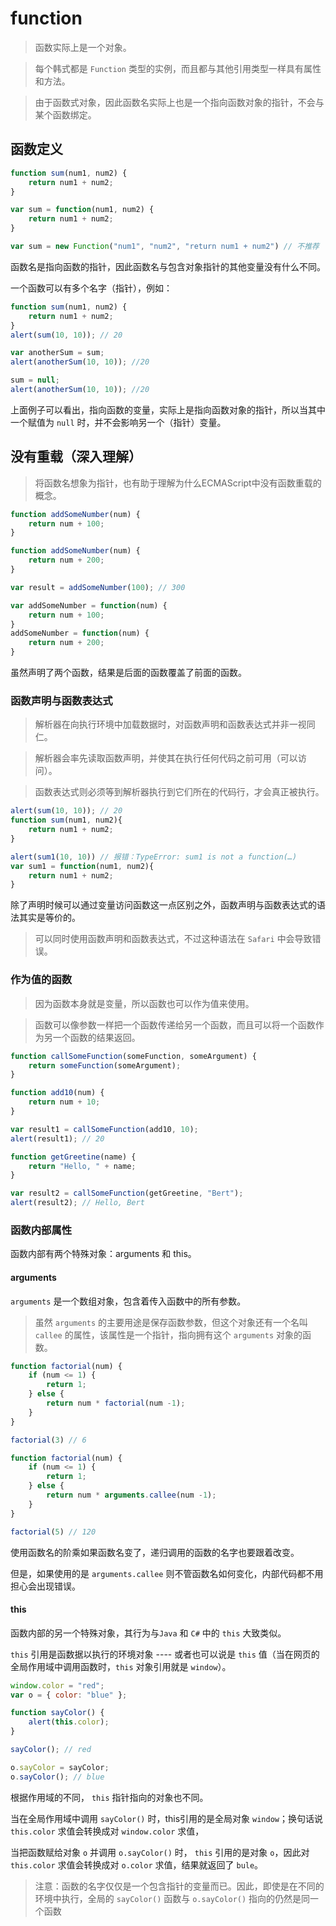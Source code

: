 # function

> 函数实际上是一个对象。

> 每个韩式都是 `Function` 类型的实例，而且都与其他引用类型一样具有属性和方法。

> 由于函数式对象，因此函数名实际上也是一个指向函数对象的指针，不会与某个函数绑定。

## 函数定义

```javascript
function sum(num1, num2) {
    return num1 + num2;
}

var sum = function(num1, num2) {
    return num1 + num2;
}

var sum = new Function("num1", "num2", "return num1 + num2") // 不推荐
```

函数名是指向函数的指针，因此函数名与包含对象指针的其他变量没有什么不同。

一个函数可以有多个名字（指针），例如：

```javascript
function sum(num1, num2) {
    return num1 + num2;
}
alert(sum(10, 10)); // 20

var anotherSum = sum;
alert(anotherSum(10, 10)); //20

sum = null;
alert(anotherSum(10, 10)); //20
```

上面例子可以看出，指向函数的变量，实际上是指向函数对象的指针，所以当其中一个赋值为 `null` 时，并不会影响另一个（指针）变量。

## 没有重载（深入理解）

> 将函数名想象为指针，也有助于理解为什么ECMAScript中没有函数重载的概念。

```javascript
function addSomeNumber(num) {
    return num + 100;
}

function addSomeNumber(num) {
    return num + 200;
}

var result = addSomeNumber(100); // 300
```

```javascript
var addSomeNumber = function(num) {
    return num + 100;
}
addSomeNumber = function(num) {
    return num + 200;
}
```

虽然声明了两个函数，结果是后面的函数覆盖了前面的函数。

### 函数声明与函数表达式

> 解析器在向执行环境中加载数据时，对函数声明和函数表达式并非一视同仁。

> 解析器会率先读取函数声明，并使其在执行任何代码之前可用（可以访问）。

> 函数表达式则必须等到解析器执行到它们所在的代码行，才会真正被执行。

```javascript
alert(sum(10, 10)); // 20
function sum(num1, num2){
    return num1 + num2;
}

alert(sum1(10, 10)) // 报错：TypeError: sum1 is not a function(…)
var sum1 = function(num1, num2){
    return num1 + num2;
}
```

除了声明时候可以通过变量访问函数这一点区别之外，函数声明与函数表达式的语法其实是等价的。

> 可以同时使用函数声明和函数表达式，不过这种语法在 `Safari` 中会导致错误。

### 作为值的函数

> 因为函数本身就是变量，所以函数也可以作为值来使用。

> 函数可以像参数一样把一个函数传递给另一个函数，而且可以将一个函数作为另一个函数的结果返回。

```javascript
function callSomeFunction(someFunction, someArgument) {
    return someFunction(someArgument);
}

function add10(num) {
    return num + 10;
}

var result1 = callSomeFunction(add10, 10);
alert(result1); // 20

function getGreetine(name) {
    return "Hello, " + name;
}

var result2 = callSomeFunction(getGreetine, "Bert");
alert(result2); // Hello, Bert
```

### 函数内部属性

函数内部有两个特殊对象：arguments 和 this。

#### arguments

`arguments` 是一个数组对象，包含着传入函数中的所有参数。

> 虽然 `arguments` 的主要用途是保存函数参数，但这个对象还有一个名叫 `callee` 的属性，该属性是一个指针，指向拥有这个 `arguments` 对象的函数。

```javascript
function factorial(num) {
    if (num <= 1) {
        return 1;
    } else {
        return num * factorial(num -1);
    }
}

factorial(3) // 6

function factorial(num) {
    if (num <= 1) {
        return 1;
    } else {
        return num * arguments.callee(num -1);
    }
}

factorial(5) // 120
```

使用函数名的阶乘如果函数名变了，递归调用的函数的名字也要跟着改变。

但是，如果使用的是 `arguments.callee` 则不管函数名如何变化，内部代码都不用担心会出现错误。

#### this

函数内部的另一个特殊对象，其行为与`Java` 和 `C#` 中的 `this` 大致类似。

`this` 引用是函数据以执行的环境对象 ---- 或者也可以说是 `this` 值（当在网页的全局作用域中调用函数时，`this` 对象引用就是 `window`）。

```javascript
window.color = "red";
var o = { color: "blue" };

function sayColor() {
    alert(this.color);
}

sayColor(); // red

o.sayColor = sayColor;
o.sayColor(); // blue
```

根据作用域的不同， `this` 指针指向的对象也不同。

当在全局作用域中调用 `sayColor()` 时，this引用的是全局对象 `window`；换句话说 `this.color` 求值会转换成对 `window.color` 求值，

当把函数赋给对象 `o` 并调用 `o.sayColor()` 时， `this` 引用的是对象 `o`，因此对 `this.color` 求值会转换成对 `o.color` 求值，结果就返回了 `bule`。

> 注意：函数的名字仅仅是一个包含指针的变量而已。因此，即使是在不同的环境中执行，全局的 `sayColor()` 函数与 `o.sayColor()` 指向的仍然是同一个函数
